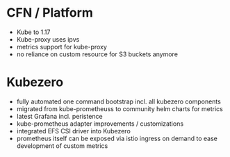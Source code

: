 # CFN / Platform
- Kube to 1.17
- Kube-proxy uses ipvs
- metrics support for kube-proxy
- no reliance on custom resource for S3 buckets anymore


# Kubezero
- fully automated one command bootstrap incl. all kubezero components 
- migrated from kube-prometheuss to community helm charts for metrics
- latest Grafana incl. peristence
- kube-prometheus adapter improvements / customizations
- integrated EFS CSI driver into Kubezero
- prometheus itself can be exposed via istio ingress on demand to ease development of custom metrics
